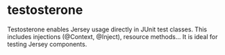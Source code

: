 # testosterone
Testosterone enables Jersey usage directly in JUnit test classes. This includes injections  (@Context, @Inject), resource methods... It is ideal for testing Jersey components.
